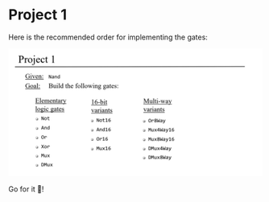 # Project 1

Here is the recommended order for implementing the gates:

![Project 1](./../assets/project1.png)

Go for it 🐢!
